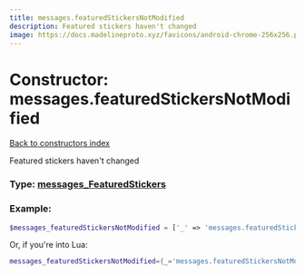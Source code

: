 ```yaml
---
title: messages.featuredStickersNotModified
description: Featured stickers haven't changed
image: https://docs.madelineproto.xyz/favicons/android-chrome-256x256.png
---
```

# Constructor: messages.featuredStickersNotModified  
[Back to constructors index](index.md)



Featured stickers haven't changed




### Type: [messages\_FeaturedStickers](../types/messages_FeaturedStickers.md)


### Example:

```php
$messages_featuredStickersNotModified = ['_' => 'messages.featuredStickersNotModified'];
```  


Or, if you're into Lua:

```lua
messages_featuredStickersNotModified={_='messages.featuredStickersNotModified'}

```


